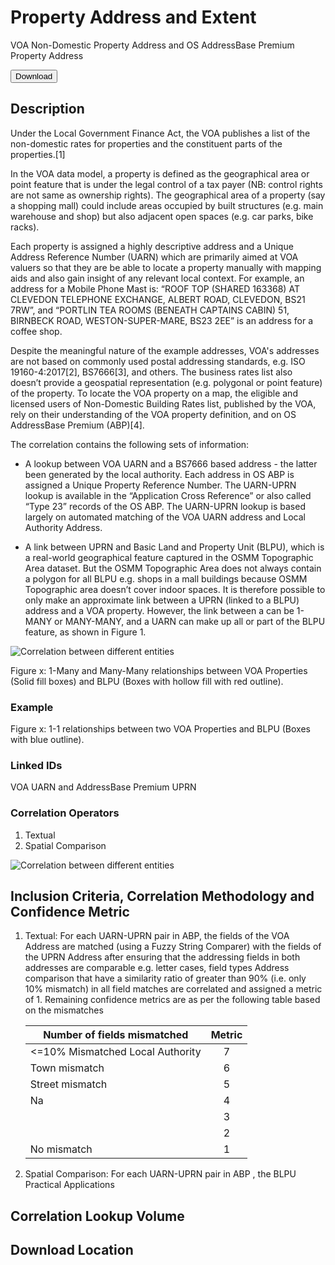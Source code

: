 # Property Address and Extent

VOA Non-Domestic Property Address and OS AddressBase Premium Property Address

<a href="http://www.google.com/">
    <button>Download</button>
</a>


## Description
Under the Local Government Finance Act, the VOA publishes a list of the non-domestic rates for properties and the constituent parts of the properties.[1]

In the VOA data model, a property is defined as the geographical area or point feature that is under the legal control of a tax payer (NB: control rights are not same as ownership rights). The geographical area of a property (say a shopping mall) could include areas occupied by built structures (e.g. main warehouse and shop) but also adjacent open spaces (e.g. car parks, bike racks).

Each property is assigned a highly descriptive address and a Unique Address Reference Number (UARN) which are primarily aimed at VOA valuers so that they are be able to locate a property manually with mapping aids and also gain insight of any relevant local context. For example, an address for a Mobile Phone Mast is: “ROOF TOP (SHARED 163368) AT CLEVEDON TELEPHONE EXCHANGE, ALBERT ROAD, CLEVEDON, BS21 7RW”, and “PORTLIN TEA ROOMS (BENEATH CAPTAINS CABIN) 51, BIRNBECK ROAD, WESTON-SUPER-MARE, BS23 2EE” is an address for a coffee shop.

Despite the meaningful nature of the example addresses, VOA's addresses are not based on commonly used postal addressing standards, e.g. ISO 19160-4:2017[2], BS7666[3], and others. The business rates list also doesn’t provide a geospatial representation (e.g. polygonal or point feature) of the property. To locate the VOA property on a map, the eligible and licensed users of Non-Domestic Building Rates list, published by the VOA, rely on their understanding of the VOA property definition, and on OS AddressBase Premium (ABP)[4].

The correlation contains the following sets of information:
- A lookup between VOA UARN and a BS7666 based address - the latter been generated by the local authority. Each address in OS ABP is assigned a Unique Property Reference Number. The UARN-UPRN lookup is available in the “Application Cross Reference” or also called “Type 23” records of the OS ABP. The UARN-UPRN lookup is based largely on automated matching of the VOA UARN address and Local Authority Address.

- A link between UPRN and Basic Land and Property Unit (BLPU), which is a real-world geographical feature captured in the OSMM Topographic Area dataset. But the OSMM Topographic Area does not always contain a polygon for all BLPU e.g. shops in a mall buildings because OSMM Topographic area doesn’t cover indoor spaces.
It is therefore possible to only make an approximate link between a UPRN (linked to a BLPU) address and a VOA property. However, the link between a can be 1-MANY or MANY-MANY, and a UARN can make up all or part of the BLPU feature, as shown in Figure 1.

![Correlation between different entities](/_media/Relationships.png)

Figure x: 1-Many and Many-Many relationships between VOA Properties (Solid fill boxes) and BLPU (Boxes with hollow fill with red outline).

### Example


Figure x: 1-1 relationships between two VOA Properties and BLPU (Boxes with blue outline).

### Linked IDs
VOA UARN and AddressBase Premium UPRN 

### Correlation Operators
1. Textual 
2. Spatial Comparison 

![Correlation between different entities](/_media/Operators.png)

## Inclusion Criteria, Correlation Methodology and Confidence Metric
1. Textual: For each UARN-UPRN pair in ABP, the fields of the VOA Address are matched (using a Fuzzy String Comparer) with the fields of the UPRN Address after ensuring that the addressing fields in both addresses are comparable e.g. letter cases, field types Address comparison that have a similarity ratio of greater than 90% (i.e. only 10% mismatch) in all field matches are correlated and assigned a metric of 1. Remaining confidence metrics are as per the following table based on the mismatches

    Number of fields mismatched | Metric
    ------------ | :-------------:
    <=10% Mismatched Local Authority | 7
    Town mismatch | 6
    Street mismatch | 5
    Na | 4
       | 3
       | 2
    No mismatch | 1


2. Spatial Comparison: For each UARN-UPRN pair in ABP , the BLPU
Practical Applications

## Correlation Lookup Volume

## Download Location





